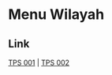 # Menu Wilayah

## Link

[TPS 001](https://github.com/gigit-pemilu/pemilu-2024-76-sulawesi-barat/tree/main/pileg-dpr/hitung-suara/sub/76-sulawesi-barat/sub/03-mamasa/sub/11-bambang/sub/2007-ulumambi-barat/sub/001-tps)
 | 
[TPS 002](https://github.com/gigit-pemilu/pemilu-2024-76-sulawesi-barat/tree/main/pileg-dpr/hitung-suara/sub/76-sulawesi-barat/sub/03-mamasa/sub/11-bambang/sub/2007-ulumambi-barat/sub/002-tps)


